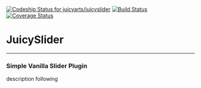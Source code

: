[ ![Codeship Status for juicyarts/juicyslider](https://codeship.com/projects/e889fb70-d867-0132-c7b9-56577b4e3777/status?branch=develop)](https://codeship.com/projects/78864) [![Build Status](https://travis-ci.org/juicyarts/juicyslider.svg?branch=develop)](https://travis-ci.org/juicyarts/juicyslider) [![Coverage Status](https://coveralls.io/repos/juicyarts/juicyslider/badge.svg)](https://coveralls.io/r/juicyarts/juicyslider)

# JuicySlider
------


### Simple Vanilla Slider Plugin

description following